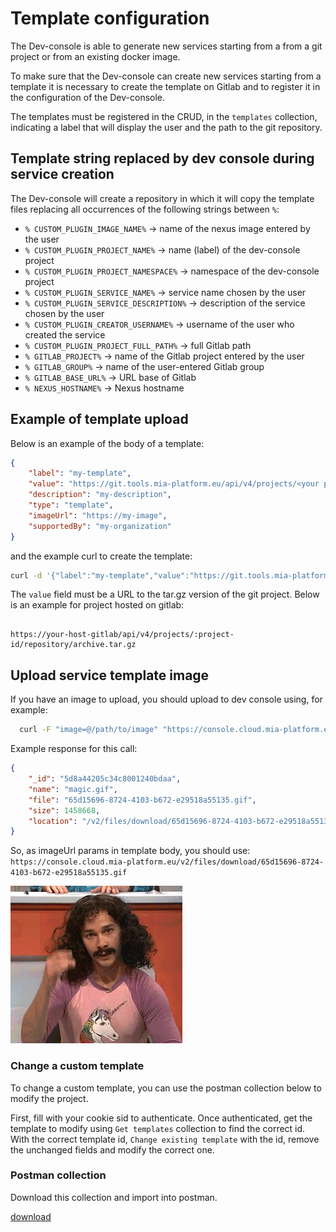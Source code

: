 # Template configuration

The Dev-console is able to generate new services starting from a from a git project or from an existing docker image.

To make sure that the Dev-console can create new services starting from a template it is necessary to create the template on Gitlab and to register it in the configuration of the Dev-console.

The templates must be registered in the CRUD, in the `templates` collection, indicating a label that will display the user and the path to the git repository.

## Template string replaced by dev console during service creation

The Dev-console will create a repository in which it will copy the template files replacing all occurrences of the following strings between `%`:

* `% CUSTOM_PLUGIN_IMAGE_NAME%` -> name of the nexus image entered by the user
* `% CUSTOM_PLUGIN_PROJECT_NAME%` -> name (label) of the dev-console project
* `% CUSTOM_PLUGIN_PROJECT_NAMESPACE%` -> namespace of the dev-console project
* `% CUSTOM_PLUGIN_SERVICE_NAME%` -> service name chosen by the user
* `% CUSTOM_PLUGIN_SERVICE_DESCRIPTION%` -> description of the service chosen by the user
* `% CUSTOM_PLUGIN_CREATOR_USERNAME%` -> username of the user who created the service
* `% CUSTOM_PLUGIN_PROJECT_FULL_PATH%` -> full Gitlab path
* `% GITLAB_PROJECT%` -> name of the Gitlab project entered by the user
* `% GITLAB_GROUP%` -> name of the user-entered Gitlab group
* `% GITLAB_BASE_URL%` -> URL base of Gitlab
* `% NEXUS_HOSTNAME%` -> Nexus hostname

## Example of template upload

Below is an example of the body of a template:

```json
{
	"label": "my-template",
	"value": "https://git.tools.mia-platform.eu/api/v4/projects/<your project id>/repository/archive.tar.gz",
	"description": "my-description",
	"type": "template",
	"imageUrl": "https://my-image",
	"supportedBy": "my-organization"
}
```

and the example curl to create the template:

```bash
curl -d '{"label":"my-template","value":"https://git.tools.mia-platform.eu/api/v4/projects/<your project id>/repository/archive.tar.gz","description":"my-description","type":"template","imageUrl":"https://my-image","supportedBy":"my-organization"}' 'https://console.cloud.mia-platform.eu/v2/api/custom-plugin-templates/' -H 'cookie: <your cookie session here>' -H 'secret: <the secret goes here>' -H'content-type: application/json'
```

The `value` field must be a URL to the tar.gz version of the git project.
Below is an example for project hosted on gitlab:

```

https://your-host-gitlab/api/v4/projects/:project-id/repository/archive.tar.gz

```

## Upload service template image

If you have an image to upload, you should upload to dev console using, for example:

```bash
  curl -F "image=@/path/to/image" "https://console.cloud.mia-platform.eu/v2/files/" -H 'cookie: <your cookie session here>' -H 'secret: <the secret goes here>'
```

Example response for this call:

```json
{
	"_id": "5d8a44205c34c8001240bdaa",
	"name": "magic.gif",
	"file": "65d15696-8724-4103-b672-e29518a55135.gif",
	"size": 1458668,
	"location": "/v2/files/download/65d15696-8724-4103-b672-e29518a55135.gif"
}
```

So, as imageUrl params in template body, you should use: `https://console.cloud.mia-platform.eu/v2/files/download/65d15696-8724-4103-b672-e29518a55135.gif`

![Magic](img/magic.gif)

### Change a custom template

To change a custom template, you can use the postman collection below to modify the project.

First, fill with your cookie sid to authenticate. Once authenticated, get the template to modify using `Get templates` collection to find the correct id.
With the correct template id, `Change existing template` with the id, remove the unchanged fields and modify the correct one.

### Postman collection

Download this collection and import into postman.

[download](download/template.postman_collection.json)

